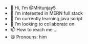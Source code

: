- 👋 Hi, I’m @Mritunjay5
- 👀 I’m interested in MERN full stack 
- 🌱 I’m currently learning java script
- 💞️ I’m looking to collaborate on 
- 📫 How to reach me ...
- 😄 Pronouns: him


<!---
Mritunjay5/Mritunjay5 is a ✨ special ✨ repository because its `README.md` (this file) appears on your GitHub profile.
You can click the Preview link to take a look at your changes.
--->
